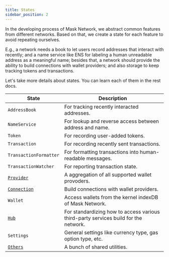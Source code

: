 ```yaml
---
title: States
sidebar_position: 2
---
```


In the developing process of Mask Network, we abstract common features from different networks. Based on that, we create a state for each feature to avoid repeating ourselves. 

E.g., a network needs a book to let users record addresses that interact with recently; and a name service like ENS for labeling a human unreadable address as a meaningful name; besides that, a network should provide the ability to build connections with wallet providers; and also storage to keep tracking tokens and transactions.

Let's take more details about states. You can learn each of them in the rest docs.

| State | Description |
| ----- | ------------- |
| `AddressBook` | For tracking recently interacted addresses. |
| `NameService` | For lookup and reverse access between address and name. |
| `Token` | For recording user-added tokens.
| `Transaction` | For recording recently sent transactions. |
| `TransactionFormatter` | For formatting transactions into human-readable messages. |
| `TransactionWatcher` | For reporting transaction state. |
| [`Provider`](./provider.md) | A aggregation of all supported wallet provoders. |
| [`Connection`](./connection.md) | Build connections with wallet providers. |
| `Wallet` | Access wallets from the kernel indexDB of Mask Network. |
| [`Hub`](./hub.md) | For standardizing how to access various third-party services build for the network. |
| `Settings` | General settings like currency type, gas option type, etc. |
| [`Others`](./others.md) | A bunch of shared utilities. |
